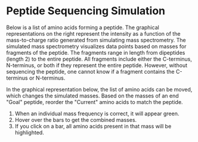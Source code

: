 # Peptide Sequencing Simulation

Below is a list of amino acids forming a peptide. The graphical representations on the right represent the intensity as a function of the mass-to-charge ratio generated from simulating mass spectrometry. The simulated mass spectrometry visualizes data points based on masses for fragments of the peptide. The fragments range in length from dipeptides (length 2) to the entire peptide. All fragments include either the C-terminus, N-terminus, or both if they represent the entire peptide. However, without sequencing the peptide, one cannot know if a fragment contains the C-terminus or N-terminus.

In the graphical representation below, the list of amino acids can be moved, which changes the simulated masses. Based on the masses of an end "Goal" peptide, reorder the "Current" amino acids to match the peptide.

<ol>
  <li>When an individual mass frequency is correct, it will appear green.</li>
  <li>Hover over the bars to get the combined masses.</li>
  <li>If you click on a bar, all amino acids present in that mass will be highlighted. </li>
</ol>





